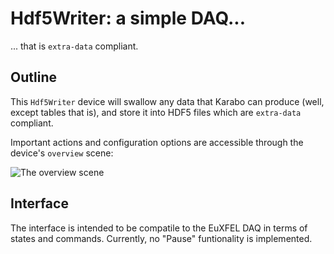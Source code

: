 # Hdf5Writer: a simple DAQ...

... that is `extra-data` compliant.

## Outline

This `Hdf5Writer` device will swallow any data that Karabo can produce
(well, except tables that is), and store it into HDF5 files which are
`extra-data` compliant.

Important actions and configuration options are accessible through the
device's `overview` scene:

![The overview scene](images/scene_overview.png)

## Interface

The interface is intended to be compatile to the EuXFEL DAQ in terms of states and commands. Currently, no "Pause" funtionality is implemented.
